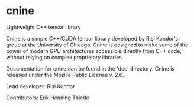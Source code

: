 # cnine
Lightweight C++ tensor library

Cnine is a simple C++/CUDA tensor library developed by Risi Kondor's group at the University of Chicago. Cnine is designed to make some of the power of modern GPU architectures accessible directly from C++ code, without relying on complex proprietary libraries. 

Documentation for cnine can be found in the 'doc' directory. Cnine is released under the Mozilla Public License v. 2.0..

Lead developer: Risi Kondor

Contributors: Erik Henning Thiede
